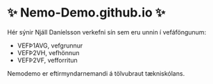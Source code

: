 # ✨ Nemo-Demo.github.io ✨ 

Hér sýnir Njáll Daníelsson verkefni sín sem eru unnin í vefáföngunum:

- VEFÞ1AVG, vefgrunnur
- VEFÞ2VH, vefhönnun
- VEFÞ2VF, vefforritun

Nemodemo er eftirmyndarnemandi á tölvubraut tækniskólans.  
